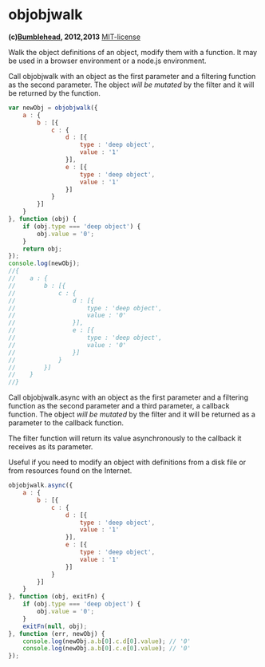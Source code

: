 objobjwalk
==========
**(c)[Bumblehead][0], 2012,2013** [MIT-license](#license)  

Walk the object definitions of an object, modify them with a function. It may be used in a browser environment or a node.js environment.

[0]: http://www.bumblehead.com                            "bumblehead"


 Call objobjwalk with an object as the first parameter and a filtering function as the second parameter. The object *will be mutated* by the filter and it will be returned by the function.
 
```javascript
var newObj = objobjwalk({
    a : {
        b : [{
            c : {
                d : [{
                    type : 'deep object',
                    value : '1'
                }],
                e : [{
                    type : 'deep object',
                    value : '1'
                }]
            }
        }]
    }
}, function (obj) {
    if (obj.type === 'deep object') {
        obj.value = '0';
    }
    return obj;
});
console.log(newObj);
//{
//    a : {
//        b : [{
//            c : {
//                d : [{
//                    type : 'deep object',
//                    value : '0'
//                }],
//                e : [{
//                    type : 'deep object',
//                    value : '0'
//                }]
//            }
//        }]
//    }
//} 
```

 Call objobjwalk.async with an object as the first parameter and a filtering function as the second parameter and a third parameter, a callback function. The object *will be mutated* by the filter and it will be returned as a parameter to the callback function.

 The filter function will return its value asynchronously to the callback it receives as its parameter. 
 
 Useful if you need to modify an object with definitions from a disk file or from resources found on the Internet.

```javascript
objobjwalk.async({
    a : {
        b : [{
            c : {
                d : [{
                    type : 'deep object',
                    value : '1'
                }],
                e : [{
                    type : 'deep object',
                    value : '1'
                }]
            }
        }]
    }
}, function (obj, exitFn) {
    if (obj.type === 'deep object') {
        obj.value = '0';
    }
    exitFn(null, obj);
}, function (err, newObj) {
    console.log(newObj.a.b[0].c.d[0].value); // '0'
    console.log(newObj.a.b[0].c.e[0].value); // '0'
});
```


